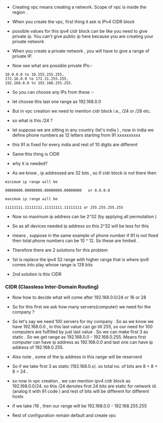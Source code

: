 - Creating vpc means creating a network. Scope of vpc is inside the region . 
- When you create the vpc, first thing it ask is IPv4 CIDR block
- possible values for this ipv4 cidr block can be like you need to give private ip. You can't give public ip here because you are creating your private network
-  When you create a private network , you will have to give a range of private IP. 

- Now see what are possible private IPs:- 


```
10.0.0.0 to 10.255.255.255, 
172.16.0.0 to 172.31.255.255, 
192.168.0.0 to 192.168.255.255.
```

- So you can choose any IPs from these :- 

- let choose this last one range as 192.168.0.0

- But in vpc creation we need to mention cidr block i.e., /24 or /28 etc. 

- so what is this /24 ?
- let suppose we are sitting in any country (let's india ) , now in india we define phone numbers as 12 letters starting from 91 xxxxxxxxxx 

- this 91 is fixed for every india and rest of 10 digits are different 
- Same this thing is CIDR 

- why it is needed?
- As we know , ip addressed are 32 bits , so if cidr block is not there then 

```
minimum ip range will be

00000000.00000000.00000000.00000000   or 0.0.0.0

maximum ip range will be 

11111111.11111111.11111111.11111111 or 255.255.255.255
```

- Now so maximum ip address can be 2^32 (by applying all permutation )
- So as all devices needed ip address so this 2^32 will be less for this
- means , suppose in the same example of phone number if 91 is not fixed then total phone numbers can be 10 ^ 12. So these are limited . 

- Therefore there are 2 solutions for this problem 
- 1st is replace the ipv4 32 range with higher range that is where ipv6 comes into play whose range is 128 bits
- 2nd solution is this CIDR

### CIDR (Classless Inter-Domain Routing)
- Now how to decide what will come after 192.168.0.0/24 or 16 or 28 
- So for this first we ask how many servers(computer) we need for the company ?
- So let's say we need 100 servers for my company . So as we know we have 192.168.0.0 , in this last value can go till 255, so our need for 100 computers are fulfilled by just last value . So we can make first 3 as static . So we get range as 192.168.0.0 - 192.168.0.255. Means first computer can have ip address as 192.168.0.0 and last one can have ip address of 192.168.0.255. 
- Also note , some of the ip address in this range will be reserverd
- So if we take first 3 as static (192.168.0.x). so total no. of bits are 8 + 8 + 8 = 24 .
- so now in vpc creation , we can mention ipv4 cidr block as 192.168.0.0/24. so this /24 denotes first 24 bits are static for network id. (analog it with 91 code ) and rest of bits will be different for different hosts

- if we take /16 , then our range will be 192.168.0.0 - 192.168.255.255

- Rest of configuration remain default and create vpc 

